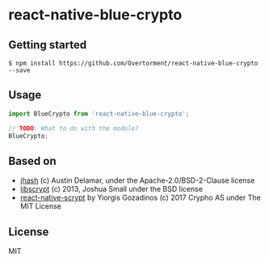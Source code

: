 # react-native-blue-crypto

## Getting started

`$ npm install https://github.com/Overtorment/react-native-blue-crypto --save`

## Usage
```javascript
import BlueCrypto from 'react-native-blue-crypto';

// TODO: What to do with the module?
BlueCrypto;
```

## Based on 
* [jhash](https://github.com/amdelamar/jhash) (c) Austin Delamar, under the Apache-2.0/BSD-2-Clause license
* [libscrypt](https://github.com/technion/libscrypt) (c) 2013, Joshua Small under the BSD license
* [react-native-scrypt](https://github.com/Crypho/react-native-scrypt) by Yiorgis Gozadinos (c) 2017 Crypho AS under The MIT License

## License

MIT
